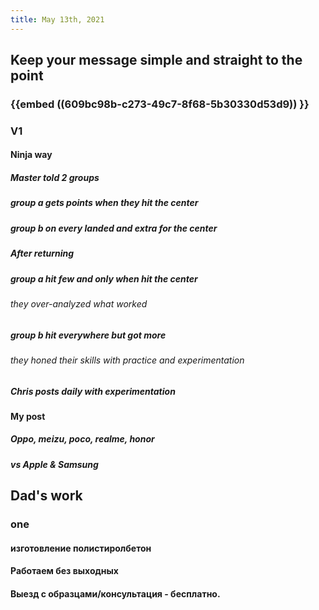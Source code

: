 ```yaml
---
title: May 13th, 2021
---
```


## Keep your message simple and straight to the point
### {{embed ((609bc98b-c273-49c7-8f68-5b30330d53d9)) }}
### V1
#### Ninja way
##### Master told 2 groups
##### group a gets points when they hit the center
##### group b on every landed and extra for the center
##### After returning
##### group a hit few and only when hit the center
###### they over-analyzed what worked
##### group b hit everywhere but got more
###### they honed their skills with practice and experimentation
##### Chris posts daily with experimentation
#### My post
##### Oppo, meizu, poco, realme, honor
##### vs Apple & Samsung
#####
## Dad's work
### one
#### изготовление полистиролбетон
####
#### Работаем без выходных
#### Выезд с образцами/консультация - бесплатно.
####
